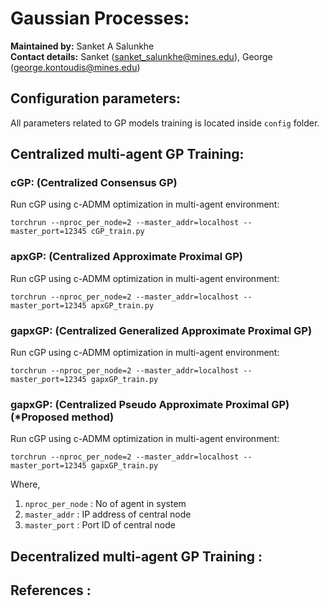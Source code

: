 # Gaussian Processes:

**Maintained by:** Sanket A Salunkhe  
**Contact details:** Sanket (sanket_salunkhe@mines.edu), George (george.kontoudis@mines.edu)

<!-- -------------------------------------------------------------------------------------- -->

## Configuration parameters:

All parameters related to GP models training is located inside `config` folder.


<!-- -------------------------------------------------------------------------------------- -->


## Centralized multi-agent GP Training:
### cGP: (Centralized Consensus GP)
Run  cGP using c-ADMM optimization in multi-agent environment:

```
torchrun --nproc_per_node=2 --master_addr=localhost --master_port=12345 cGP_train.py
```
<!-- 
Or
```
python3 -m torch.distributed.launch --nproc_per_node=2 --master_addr=localhost --master_port=12345 cgp_train.py
``` -->

### apxGP: (Centralized Approximate Proximal GP)
Run  cGP using c-ADMM optimization in multi-agent environment:

```
torchrun --nproc_per_node=2 --master_addr=localhost --master_port=12345 apxGP_train.py
```

### gapxGP: (Centralized Generalized Approximate Proximal GP)
Run  cGP using c-ADMM optimization in multi-agent environment:

```
torchrun --nproc_per_node=2 --master_addr=localhost --master_port=12345 gapxGP_train.py
```

### gapxGP: (Centralized Pseudo Approximate Proximal GP) (*Proposed method)
Run  cGP using c-ADMM optimization in multi-agent environment:

```
torchrun --nproc_per_node=2 --master_addr=localhost --master_port=12345 gapxGP_train.py
```

Where,

1. `nproc_per_node` : No of agent in system
2. `master_addr` :  IP address of central node
3. `master_port` : Port ID of central node


<!-- -------------------------------------------------------------------------------------- -->

## Decentralized multi-agent GP Training :



<!-- -------------------------------------------------------------------------------------- -->

## References :